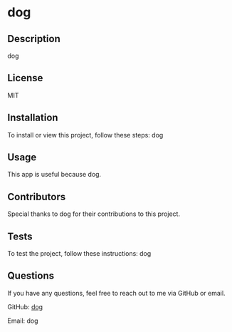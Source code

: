 
# dog

## Description
dog

## License
MIT

## Installation
To install or view this project, follow these steps:
dog

## Usage
This app is useful because dog.

## Contributors
Special thanks to dog for their contributions to this project.

## Tests
To test the project, follow these instructions:
dog

## Questions
If you have any questions, feel free to reach out to me via GitHub or email.

GitHub: [dog](https://github.com/dog)

Email: dog
